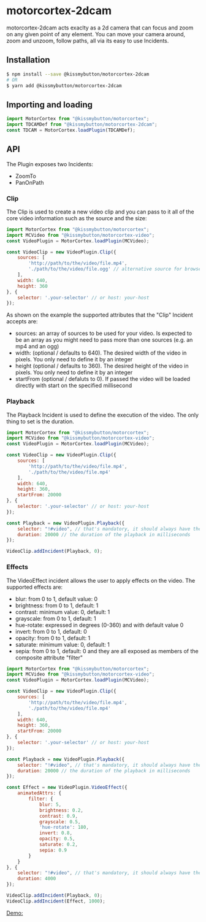 # motorcortex-2dcam
motorcortex-2dcam acts exaclty as a 2d camera that can focus and zoom on
any given point of any element.
You can move your camera around, zoom and unzoom, follow paths, all
via its easy to use Incidents.

## Installation

```bash
$ npm install --save @kissmybutton/motorcortex-2dcam
# OR
$ yarn add @kissmybutton/motorcortex-2dcam
```

## Importing and loading

```javascript
import MotorCortex from "@kissmybutton/motorcortex";
import TDCAMDef from "@kissmybutton/motorcortex-2dcam";
const TDCAM = MotorCortex.loadPlugin(TDCAMDef);
```

## API
The Plugin exposes two Incidents:
* ZoomTo
* PanOnPath

### Clip
The Clip is used to create a new video clip and you can pass to it all of the core video information such as the source and the size:
```javascript
import MotorCortex from "@kissmybutton/motorcortex";
import MCVideo from "@kissmybutton/motorcortex-video";
const VideoPlugin = MotorCortex.loadPlugin(MCVideo);

const VideoClip = new VideoPlugin.Clip({
    sources: [
        'http://path/to/the/video/file.mp4',
        './path/to/the/video/file.ogg' // alternative source for browser compatibility issues
    ],
    width: 640,
    height: 360
}, {
    selector: '.your-selector' // or host: your-host
});
```

As shown on the example the supported attributes that the "Clip" Incident accepts are:
* sources: an array of sources to be used for your video. Is expected to be an array as you might need to pass more than one sources (e.g. an mp4 and an ogg)
* width: (optional / defaults to 640). The desired width of the video in pixels. You only need to define it by an integer
* height (optional / defaults to 360). The desired height of the video in pixels. You only need to define it by an integer
* startFrom (optional / defaluts to 0). If passed the video will be loaded directly with start on the specified millisecond

### Playback
The Playback Incident is used to define the execution of the video. The only thing to set is the duration.
```javascript
import MotorCortex from "@kissmybutton/motorcortex";
import MCVideo from "@kissmybutton/motorcortex-video";
const VideoPlugin = MotorCortex.loadPlugin(MCVideo);

const VideoClip = new VideoPlugin.Clip({
    sources: [
        'http://path/to/the/video/file.mp4',
        './path/to/the/video/file.mp4'
    ],
    width: 640,
    height: 360,
    startFrom: 20000
}, {
    selector: '.your-selector' // or host: your-host
});

const Playback = new VideoPlugin.Playback({
    selector: "!#video", // that's mandatory, it should always have the value "!#video" and it targets the video of the VideoPlugin.Clip 
    duration: 20000 // the duration of the playback in milliseconds
});

VideoClip.addIncident(Playback, 0);
```

### Effects
The VideoEffect incident allows the user to apply effects on the video.
The supported effects are:
* blur: from 0 to 1, default value: 0
* brightness: from 0 to 1, default: 1
* contrast: minimum value: 0, default: 1
* grayscale: from 0 to 1, default: 1
* hue-rotate: expressed in degrees (0-360) and with default value 0
* invert: from 0 to 1, default: 0
* opacity: from 0 to 1, default: 1
* saturate: minimum value: 0, default: 1
* sepia: from 0 to 1, default: 0
and they are all exposed as members of the composite attribute "filter"

```javascript
import MotorCortex from "@kissmybutton/motorcortex";
import MCVideo from "@kissmybutton/motorcortex-video";
const VideoPlugin = MotorCortex.loadPlugin(MCVideo);

const VideoClip = new VideoPlugin.Clip({
    sources: [
        'http://path/to/the/video/file.mp4',
        './path/to/the/video/file.mp4'
    ],
    width: 640,
    height: 360,
    startFrom: 20000
}, {
    selector: '.your-selector' // or host: your-host
});

const Playback = new VideoPlugin.Playback({
    selector: "!#video", // that's mandatory, it should always have the value "!#video" and it targets the video of the VideoPlugin.Clip 
    duration: 20000 // the duration of the playback in milliseconds
});

const Effect = new VideoPlugin.VideoEffect({
    animatedAttrs: {
        filter: {
            blur: 5,
            brightness: 0.2,
            contrast: 0.9,
            grayscale: 0.5,
            'hue-rotate': 180,
            invert: 0.8,
            opacity: 0.5,
            saturate: 0.2,
            sepia: 0.9
        }
    }
}, {
    selector: "!#video", // that's mandatory, it should always have the value "!#video" and it targets the video of the VideoPlugin.Clip 
    duration: 4000
});

VideoClip.addIncident(Playback, 0);
VideoClip.addIncident(Effect, 1000);
```

[Demo:](https://kissmybutton.github.io/motorcortex-video/demo/)